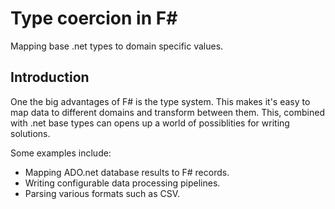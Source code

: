 <meta name="daria:article_id" content="type_coercion_in_fsharp">
<meta name="daria:title" content="Type coercion in F#">
<meta name="daria:title_slug" content="type_coercion_in_fsharp">
<meta name="daria:order" content="2">
<meta name="daria:created_on" content="2022-06-19">
<meta name="daria:tags" content="general">
<meta name="daria:image_id" content="space">

# Type coercion in F#

Mapping base .net types to domain specific values.

## Introduction

One the big advantages of F# is the type system. This makes it's easy to map data to different domains and transform between them.
This, combined with .net base types can opens up a world of possiblities for writing solutions.

Some examples include:

* Mapping ADO.net database results to F# records.
* Writing configurable data processing pipelines.
* Parsing various formats such as CSV.


